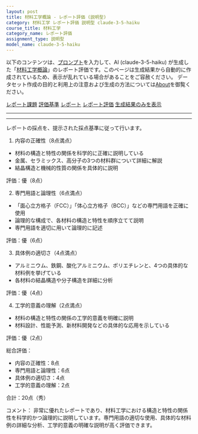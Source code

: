 ```yaml
---
layout: post
title: 材料工学概論 - レポート評価 (説明型)
category: 材料工学 レポート評価 説明型 claude-3-5-haiku
course_title: 材料工学
category_name: レポート評価
assignment_type: 説明型
model_name: claude-3-5-haiku
---
```


以下のコンテンツは、[プロンプト](http://127.0.0.1:8000/generated/材料工学/claude-3-5-haiku/prompt_レポート評価-説明型.md)を入力して、AI (claude-3-5-haiku) が生成した「[材料工学概論](/contents/材料工学/)」のレポート評価です。このページは生成結果から自動的に作成されているため、表示が乱れている場合があることをご容赦ください。
データセット作成の目的と利用上の注意および生成の方法については[About](/About)を御覧ください。

[レポート課題](../レポート課題-説明型)
[評価基準](../評価基準-説明型)
[レポート](../レポート-説明型)
[レポート評価](../レポート評価-説明型)
[生成結果のみを表示](http://127.0.0.1:8000/generated/材料工学/claude-3-5-haiku/レポート評価-説明型.md)
  

***
***
  
レポートの採点を、提示された採点基準に従って行います。

1. 内容の正確性（8点満点）
- 材料の構造と特性の関係を科学的に正確に説明している
- 金属、セラミックス、高分子の3つの材料群について詳細に解説
- 結晶構造と機械的性質の関係を具体的に説明

評価：優（8点）

2. 専門用語と論理性（6点満点）
- 「面心立方格子（FCC）」「体心立方格子（BCC）」などの専門用語を正確に使用
- 論理的な構成で、各材料の構造と特性を順序立てて説明
- 専門用語を適切に用いて論理的に記述

評価：優（6点）

3. 具体例の適切さ（4点満点）
- アルミニウム、鉄鋼、酸化アルミニウム、ポリエチレンと、4つの具体的な材料例を挙げている
- 各材料の結晶構造や分子構造を詳細に分析

評価：優（4点）

4. 工学的意義の理解（2点満点）
- 材料の構造と特性の関係の工学的意義を明確に説明
- 材料設計、性能予測、新材料開発などの具体的な応用を示している

評価：優（2点）

総合評価：
- 内容の正確性：8点
- 専門用語と論理性：6点
- 具体例の適切さ：4点
- 工学的意義の理解：2点

合計：20点（秀）

コメント：
非常に優れたレポートであり、材料工学における構造と特性の関係性を科学的かつ論理的に説明しています。専門用語の適切な使用、具体的な材料例の詳細な分析、工学的意義の明確な説明が高く評価できます。

